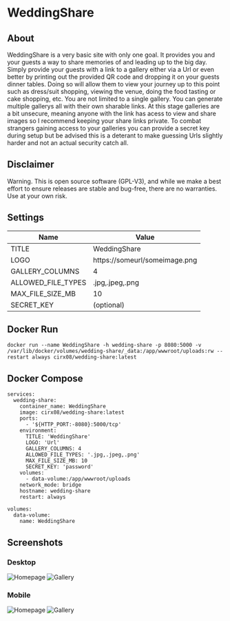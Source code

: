 # WeddingShare

## About

WeddingShare is a very basic site with only one goal. It provides you and your guests a way to share memories of and leading up to the big day. Simply provide your guests with a link to a gallery either via a Url or even better by printing out the provided QR code and dropping it on your guests dinner tables. Doing so will allow them to view your journey up to this point such as dress/suit shopping, viewing the venue, doing the food tasting or cake shopping, etc. 
You are not limited to a single gallery. You can generate multiple gallerys all with their own sharable links. At this stage galleries are a bit unsecure, meaning anyone with the link has acess to view and share images so I recommend keeping your share links private. To combat strangers gaining access to your galleries you can provide a secret key during setup but be advised this is a deterant to make guessing Urls slightly harder and not an actual security catch all. 

## Disclaimer

Warning. This is open source software (GPL-V3), and while we make a best effort to ensure releases are stable and bug-free,
there are no warranties. Use at your own risk.

## Settings
| Name                | Value                         |
| ------------------- | ----------------------------- |
| TITLE               | WeddingShare                  |
| LOGO                | https://someurl/someimage.png |
| GALLERY_COLUMNS     | 4                             |
| ALLOWED_FILE_TYPES  | .jpg,.jpeg,.png               |
| MAX_FILE_SIZE_MB    | 10                            |
| SECRET_KEY          | (optional)                    |

## Docker Run

```
docker run --name WeddingShare -h wedding-share -p 8080:5000 -v /var/lib/docker/volumes/wedding-share/_data:/app/wwwroot/uploads:rw --restart always cirx08/wedding-share:latest
```

## Docker Compose

```
services:
  wedding-share:
    container_name: WeddingShare
    image: cirx08/wedding-share:latest
    ports:
      - '${HTTP_PORT:-8080}:5000/tcp'
    environment:
      TITLE: 'WeddingShare'
      LOGO: 'Url'
      GALLERY_COLUMNS: 4
      ALLOWED_FILE_TYPES: '.jpg,.jpeg,.png'
      MAX_FILE_SIZE_MB: 10
      SECRET_KEY: 'password'
    volumes:
      - data-volume:/app/wwwroot/uploads
    network_mode: bridge
    hostname: wedding-share
    restart: always

volumes:
  data-volume:
    name: WeddingShare
```

## Screenshots

### Desktop

![Homepage](https://github.com/Cirx08/WeddingShare/blob/main/screenshots/Homepage.png?raw=true)
![Gallery](https://github.com/Cirx08/WeddingShare/blob/main/screenshots/Gallery.png?raw=true)

### Mobile

![Homepage](https://github.com/Cirx08/WeddingShare/blob/main/screenshots/Homepage-Mobile.png?raw=true)
![Gallery](https://github.com/Cirx08/WeddingShare/blob/main/screenshots/Gallery-Mobile.png?raw=true)